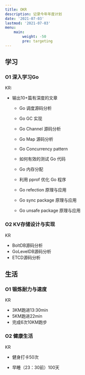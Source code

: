 ```yaml
---
title: OKR
description: 记录今年年度计划
date: '2021-07-03'
lastmod: '2021-07-03'
menu:
    main:
        weight: -50
        pre: targeting
---
```

## 学习

### O1 深入学习Go

KR:

  - 输出10+篇有深度的文章

    - Go 调度源码分析

    - Go GC 实现

    - Go Channel 源码分析
    - Go Map 源码分析
    - Go Concurrency pattern
    - 如何有效的测试 Go 代码
    - Go 内存分配
    - 利用 pprof 优化 Go 程序
    - Go refection 原理与应用
    - Go sync package 原理与应用
    - Go unsafe package 原理与应用

### O2 KV存储设计与实现

KR

- BoltDB源码分析
- GoLevelDB源码分析
- ETCD源码分析



## 生活

### O1 锻炼耐力与速度

 KR

- 3KM跑进13:30min
- 5KM跑进22min
- 完成6次10KM跑步



### O2 健康生活

KR

   - 健身打卡50次

   - 早睡（23：30前）100天

     



